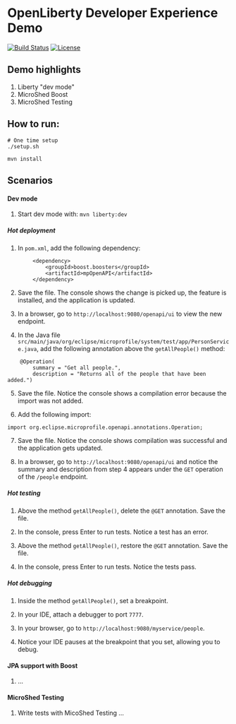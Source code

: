 # OpenLiberty Developer Experience Demo

[![Build Status](https://travis-ci.org/OpenLiberty/demo-devex.svg?branch=master)](https://travis-ci.org/OpenLiberty/demo-devex)
[![License](https://img.shields.io/badge/License-ASL%202.0-green.svg)](https://opensource.org/licenses/Apache-2.0)

## Demo highlights

1. Liberty "dev mode"
1. MicroShed Boost
1. MicroShed Testing

## How to run:

```
# One time setup
./setup.sh

mvn install
```

## Scenarios

#### Dev mode

1. Start dev mode with:
`mvn liberty:dev`

##### Hot deployment

1. In `pom.xml`, add the following dependency:
```
        <dependency>
            <groupId>boost.boosters</groupId>
            <artifactId>mpOpenAPI</artifactId>
        </dependency>
```

2. Save the file. The console shows the change is picked up, the feature is installed, and the application is updated.

3. In a browser, go to `http://localhost:9080/openapi/ui` to view the new endpoint.

4. In the Java file `src/main/java/org/eclipse/microprofile/system/test/app/PersonService.java`, add the following annotation above the `getAllPeople()` method:
```
    @Operation(
        summary = "Get all people.",
        description = "Returns all of the people that have been added.")
```

5. Save the file.  Notice the console shows a compilation error because the import was not added.

6. Add the following import:
```
import org.eclipse.microprofile.openapi.annotations.Operation;
```

7. Save the file. Notice the console shows compilation was successful and the application gets updated.

8. In a browser, go to `http://localhost:9080/openapi/ui` and notice the summary and description from step 4 appears under the `GET` operation of the `/people` endpoint.

##### Hot testing

1. Above the method `getAllPeople()`, delete the `@GET` annotation.  Save the file.

2. In the console, press Enter to run tests.  Notice a test has an error.

3. Above the method `getAllPeople()`, restore the `@GET` annotation.  Save the file.

4. In the console, press Enter to run tests.  Notice the tests pass.

##### Hot debugging

1. Inside the method `getAllPeople()`, set a breakpoint.

2. In your IDE, attach a debugger to port `7777`.

3. In your browser, go to `http://localhost:9080/myservice/people`.

4. Notice your IDE pauses at the breakpoint that you set, allowing you to debug.

#### JPA support with Boost

1. ...

#### MicroShed Testing

1. Write tests with MicoShed Testing ...
